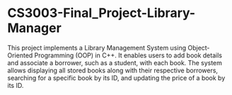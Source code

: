 # CS3003-Final_Project-Library-Manager
This project implements a Library Management System using Object-Oriented Programming (OOP) in C++. It enables users to add book details and associate a borrower, such as a student, with each book. The system allows displaying all stored books along with their respective borrowers, searching for a specific book by its ID, and updating the price of a book by its ID.
